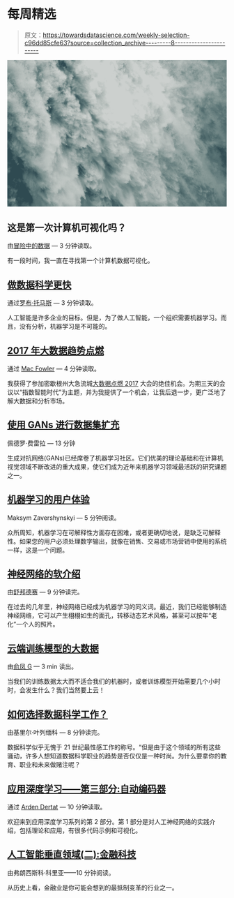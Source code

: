 # 每周精选

> 原文：<https://towardsdatascience.com/weekly-selection-c96dd85cfe63?source=collection_archive---------8----------------------->

![](img/6ac7fb35df155357b166d35697c921cb.png)

## 这是第一次计算机可视化吗？

由[冒险中的数据](https://medium.com/u/6e29cdd66791?source=post_page-----c96dd85cfe63--------------------------------) — 3 分钟读取。

有一段时间，我一直在寻找第一个计算机数据可视化。

## [做数据科学更快](https://medium.com/towards-data-science/do-data-science-faster-fe27294fd417)

通过[罗布·托马斯](https://medium.com/u/91395b7f9c69?source=post_page-----c96dd85cfe63--------------------------------) — 3 分钟读取。

人工智能是许多企业的目标。但是，为了做人工智能，一个组织需要机器学习。而且，没有分析，机器学习是不可能的。

## [2017 年大数据趋势点燃](https://medium.com/towards-data-science/trends-out-of-2017s-big-data-ignite-2efaa93abbe9)

通过 [Mac Fowler](https://medium.com/u/17945391fd94?source=post_page-----c96dd85cfe63--------------------------------) — 4 分钟读取。

我获得了参加密歇根州大急流城[大数据点燃 2017](http://www.bigdataignite.com/) 大会的绝佳机会。为期三天的会议以“指数智能时代”为主题，并为我提供了一个机会，让我后退一步，更广泛地了解大数据和分析市场。

## [使用 GANs 进行数据集扩充](https://medium.com/towards-data-science/towards-data-set-augmentation-with-gans-9dd64e9628e6)

佩德罗·费雷拉 — 13 分钟

生成对抗网络(GANs)已经席卷了机器学习社区。它们优美的理论基础和在计算机视觉领域不断改进的重大成果，使它们成为近年来机器学习领域最活跃的研究课题之一。

## [机器学习的用户体验](https://medium.com/towards-data-science/user-experience-with-machine-learning-3bcb90fa88a0)

Maksym Zavershynskyi — 5 分钟阅读。

众所周知，机器学习在可解释性方面存在困难，或者更确切地说，是缺乏可解释性。如果您的用户必须处理数字输出，就像在销售、交易或市场营销中使用的系统一样，这是一个问题。

## [神经网络的软介绍](https://medium.com/towards-data-science/a-soft-introduction-to-neural-networks-6986b5e3a127)

由[舒邦德赛](https://medium.com/u/87a30c82bb9e?source=post_page-----c96dd85cfe63--------------------------------) — 9 分钟读完。

在过去的几年里，神经网络已经成为机器学习的同义词。最近，我们已经能够制造神经网络，它可以产生栩栩如生的面孔，转移动态艺术风格，甚至可以按年“老化”一个人的照片。

## [云端训练模型的大数据](https://medium.com/towards-data-science/big-data-for-training-models-in-the-cloud-32e0df348196)

由[俞凤 G](https://medium.com/u/2a2ae028a675?source=post_page-----c96dd85cfe63--------------------------------) — 3 min 读出。

当我们的训练数据太大而不适合我们的机器时，或者训练模型开始需要几个小时时，会发生什么？我们当然要上云！

## [如何选择数据科学工作？](https://medium.com/towards-data-science/how-to-choose-a-data-science-job-53007d7f195f)

由基里尔·叶列缅科 — 8 分钟读完。

数据科学似乎无愧于 21 世纪最性感工作的称号。“但是由于这个领域的所有这些骚动，许多人想知道数据科学职业的趋势是否仅仅是一种时尚。为什么要拿你的教育、职业和未来做赌注呢？

## [应用深度学习——第三部分:自动编码器](https://medium.com/towards-data-science/applied-deep-learning-part-3-autoencoders-1c083af4d798)

通过 [Arden Dertat](https://medium.com/u/6db35fa87ba2?source=post_page-----c96dd85cfe63--------------------------------) — 10 分钟读取。

欢迎来到应用深度学习系列的第 2 部分。第 1 部分是对人工神经网络的实践介绍，包括理论和应用，有很多代码示例和可视化。

## [人工智能垂直领域(二):金融科技](https://medium.com/towards-data-science/artificial-intelligence-verticals-ii-fintech-5dcffae10b1)

由弗朗西斯科·科里亚——10 分钟阅读。

从历史上看，金融业是你可能会想到的最抵制变革的行业之一。